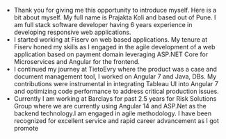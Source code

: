 - Thank you for giving me this opportunity to introduce myself. Here is a bit about myself. My full name is Prajakta Koli and based out of Pune. I am full stack software developer having 6 years experience in developing responsive web applications.
- I started working at Fiserv on web based applications. My tenure at Fiserv honed my skills as I engaged in the agile development of a web application based on payment domain leveraging ASP.NET Core for Microservices and Angular for the frontend.
- I continued my journey at TietoEvry where the product was a case and document management tool, I worked on Angular 7 and Java, DBs. My contributions were instrumental in integrating Tableau UI into Angular 7 and optimizing code performance to address critical production issues.
- Currently I am working at Barclays for past 2.5 years for Risk Solutions Group where we are currently using Angular 14 and ASP.Net as the backend technology.I am engaged in agile methodology. I have been recognized for excellent service and rapid career advancement as I got promote